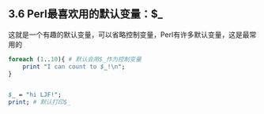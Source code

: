 ## 3.6 Perl最喜欢用的默认变量：$_
这就是一个有趣的默认变量，可以省略控制变量，Perl有许多默认变量，这是最常用的
```perl
foreach (1..10){ # 默认会用$_作为控制变量
    print "I can count to $_!\n";
}


$_ = "hi LJF!";
print; # 默认打印$_
```

